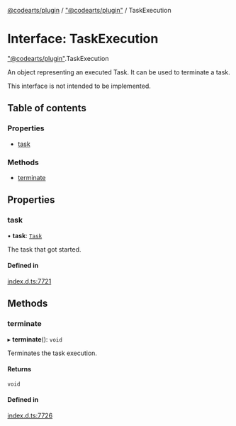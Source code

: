 [@codearts/plugin](../README.md) / ["@codearts/plugin"](../modules/_codearts_plugin_.md) / TaskExecution

# Interface: TaskExecution

["@codearts/plugin"](../modules/_codearts_plugin_.md).TaskExecution

An object representing an executed Task. It can be used
to terminate a task.

This interface is not intended to be implemented.

## Table of contents

### Properties

- [task](codearts_plugin_.TaskExecution.md#task)

### Methods

- [terminate](codearts_plugin_.TaskExecution.md#terminate)

## Properties

### task

• **task**: [`Task`](../classes/codearts_plugin_.Task.md)

The task that got started.

#### Defined in

[index.d.ts:7721](https://github.com/xyz-fish/cloudide-plugin-api/blob/9927cd6/index.d.ts#L7721)

## Methods

### terminate

▸ **terminate**(): `void`

Terminates the task execution.

#### Returns

`void`

#### Defined in

[index.d.ts:7726](https://github.com/xyz-fish/cloudide-plugin-api/blob/9927cd6/index.d.ts#L7726)

